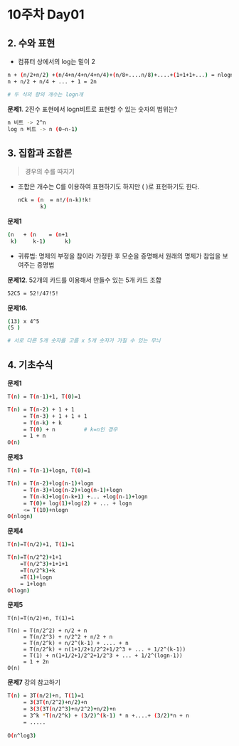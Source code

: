 # 10주차 Day01



## 2. 수와 표현

- 컴퓨터 상에서의 log는 밑이 2

```bash
n + (n/2+n/2) +(n/4+n/4+n/4+n/4)+(n/8+....n/8)+....+(1+1+1+...) = nlogn
n + n/2 + n/4 + ... + 1 = 2n

# 두 식의 항의 개수는 logn개
```



**문제1**. 2진수 표현에서 logn비트로 표현할 수 있는 숫자의 범위는?

```bash
n 비트 -> 2^n
log n 비트 -> n (0~n-1)
```



## 3. 집합과 조합론

> 경우의 수를 따지기

- 조합은 개수는 C를 이용하여 표현하기도 하지만 ( )로 표현하기도 한다.

  ```BASH
  nCk = (n  = n!/(n-k)!k! 
         k) 
  ```



**문제1**

```bash
(n   + (n    = (n+1
 k)     k-1)      k)
```



- 귀류법: 명제의 부정을 참이라 가정한 후 모순을 증명해서 원래의 명제가 참임을 보여주는 증명법



**문제12**. 52개의 카드를 이용해서 만들수 있는 5개 카드 조합

```BASH
52C5 = 52!/47!5!
```



**문제16.**

```bash
(13) x 4^5
(5 )

# 서로 다른 5개 숫자를 고름 x 5개 숫자가 가질 수 있는 무늬
```



## 4. 기초수식

**문제1**

```BASH
T(n) = T(n-1)+1, T(0)=1

T(n) = T(n-2) + 1 + 1
	 = T(n-3) + 1 + 1 + 1
	 = T(n-k) + k
	 = T(0) + n			# k=n인 경우
	 = 1 + n
O(n)
```



**문제3**

```bash
T(n) = T(n-1)+logn, T(0)=1

T(n) = T(n-2)+log(n-1)+logn
	 = T(n-3)+log(n-2)+log(n-1)+logn
	 = T(n-k)+log(n-k+1) +... +log(n-1)+logn
	 = T(0)+ log(1)+log(2) + ... + logn 
	 <= T(10)+nlogn
O(nlogn)
```



**문제4**

```bash
T(n)=T(n/2)+1, T(1)=1

T(n)=T(n/2^2)+1+1
	=T(n/2^3)+1+1+1
	=T(n/2^k)+k
	=T(1)+logn
	= 1+logn
O(logn)
```



**문제5**

```bahs
T(n)=T(n/2)+n, T(1)=1

T(n) = T(n/2^2) + n/2 + n
	 = T(n/2^3) + n/2^2 + n/2 + n
	 = T(n/2^k) + n/2^(k-1) + .... + n
	 = T(n/2^k) + n(1+1/2+1/2^2+1/2^3 + ... + 1/2^(k-1))
	 = T(1) + n(1+1/2+1/2^2+1/2^3 + ... + 1/2^(logn-1))
	 = 1 + 2n
O(n)
```



**문제7** 강의 참고하기

```bash
T(n) = 3T(n/2)+n, T(1)=1
	 = 3(3T(n/2^2)+n/2)+n
	 = 3(3(3T(n/2^3)+n/2^2)+n/2)+n
	 = 3^k *T(n/2^k) + (3/2)^(k-1) * n +....+ (3/2)*n + n
	 = .....
	 
O(n^log3)
```

